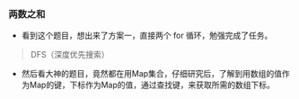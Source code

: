 ### 两数之和

- 看到这个题目，想出来了方案一，直接两个 for 循环，勉强完成了任务。

> DFS（深度优先搜索）

- 然后看大神的题目，竟然都在用Map集合，仔细研究后，了解到用数组的值作为Map的键，下标作为Map的值，通过查找键，来获取所需的数组下标。